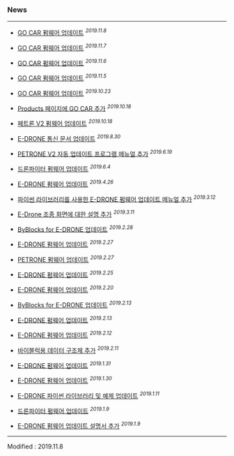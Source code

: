 ### News

---

- <a href="/documents/kr/products/e_drive/log/updates/firmware/#heading-2019118">GO CAR 펌웨어 업데이트</a> <sup><i>2019.11.8</i></sup><br>

- <a href="/documents/kr/products/e_drive/log/updates/firmware/#heading-2019117">GO CAR 펌웨어 업데이트</a> <sup><i>2019.11.7</i></sup><br>

- <a href="/documents/kr/products/e_drive/log/updates/firmware/#heading-2019116">GO CAR 펌웨어 업데이트</a> <sup><i>2019.11.6</i></sup><br>

- <a href="/documents/kr/products/e_drive/log/updates/firmware/#heading-2019115">GO CAR 펌웨어 업데이트</a> <sup><i>2019.11.5</i></sup><br>

- <a href="/documents/kr/products/e_drive/log/updates/firmware/#heading-20191023">GO CAR 펌웨어 업데이트</a> <sup><i>2019.10.23</i></sup><br>

- <a href="/documents/kr/products/e_drive/">Products 페이지에 GO CAR 추가</a> <sup><i>2019.10.18</i></sup><br>

- <a href="/documents/kr/products/petrone_v2/log/updates/firmware/#heading-20181018">페트론 V2 펌웨어 업데이트</a> <sup><i>2019.10.18</i></sup><br>

- <a href="/documents/kr/products/e_drone/protocol/">E-DRONE 통신 문서 업데이트</a> <sup><i>2019.8.30</i></sup><br>

- <a href="/documents/kr/products/petrone_v2/manual/update/drone2autoupdaterlight">PETRONE V2 자동 업데이트 프로그램 메뉴얼 추가</a> <sup><i>2019.6.19</i></sup><br>

- <a href="/documents/kr/products/dronefighter2017/log/updates/firmware/#heading-201964">드론파이터 펌웨어 업데이트</a> <sup><i>2019.6.4</i></sup><br>

- <a href="/documents/kr/products/e_drone/log/updates/firmware/#heading-2019426">E-DRONE 펌웨어 업데이트</a> <sup><i>2019.4.26</i></sup><br>

- <a href="/documents/kr/products/e_drone/manual/update/python/">파이썬 라이브러리를 사용한 E-DRONE 펌웨어 업데이트 메뉴얼 추가</a> <sup><i>2019.3.12</i></sup><br>

- <a href="/documents/kr/products/e_drone/manual/user/#heading-22-%EC%A1%B0%EC%A2%85-%ED%99%94%EB%A9%B4-%EC%84%B8%EB%B6%80-%EA%B5%AC%EC%84%B1">E-Drone 조종 화면에 대한 설명 추가</a> <sup><i>2019.3.11</i></sup><br>

- <a href="/documents/kr/products/e_drone/log/updates/byblocks/#heading-2019228">ByBlocks for E-DRONE 업데이트</a> <sup><i>2019.2.28</i></sup><br>

- <a href="/documents/kr/products/e_drone/log/updates/firmware/#heading-2019227">E-DRONE 펌웨어 업데이트</a> <sup><i>2019.2.27</i></sup><br>

- <a href="/documents/kr/products/petrone/log/updates/firmware/#heading-2019227">PETRONE 펌웨어 업데이트</a> <sup><i>2019.2.27</i></sup><br>

- <a href="/documents/kr/products/e_drone/log/updates/firmware/#heading-2019225">E-DRONE 펌웨어 업데이트</a> <sup><i>2019.2.25</i></sup><br>

- <a href="/documents/kr/products/e_drone/log/updates/firmware/#heading-2019220">E-DRONE 펌웨어 업데이트</a> <sup><i>2019.2.20</i></sup><br>

- <a href="/documents/kr/products/e_drone/log/updates/byblocks/#heading-2019213">ByBlocks for E-DRONE 업데이트</a> <sup><i>2019.2.13</i></sup><br>

- <a href="/documents/kr/products/e_drone/log/updates/firmware/#heading-2019213">E-DRONE 펌웨어 업데이트</a> <sup><i>2019.2.13</i></sup><br>

- <a href="/documents/kr/products/e_drone/log/updates/firmware/#heading-2019212">E-DRONE 펌웨어 업데이트</a> <sup><i>2019.2.12</i></sup><br>

- <a href="/documents/kr/products/e_drone/protocol/05_structs/#Protocol_InformationAssembledForByBlocks">바이블럭용 데이터 구조체 추가</a> <sup><i>2019.2.11</i></sup><br>

- <a href="/documents/kr/products/e_drone/log/updates/firmware/#heading-2019131">E-DRONE 펌웨어 업데이트</a> <sup><i>2019.1.31</i></sup><br>

- <a href="/documents/kr/products/e_drone/log/updates/firmware/#heading-2019130">E-DRONE 펌웨어 업데이트</a> <sup><i>2019.1.30</i></sup><br>

- <a href="/documents/kr/products/e_drone/#Python">E-DRONE 파이썬 라이브러리 및 예제 업데이트</a> <sup><i>2019.1.11</i></sup><br>

- <a href="/documents/kr/products/dronefighter2017/log/updates/firmware/#heading-201919">드론파이터 펌웨어 업데이트</a> <sup><i>2019.1.9</i></sup><br>

- <a href="/documents/kr/products/e_drone/manual/update/drone4autoupdaterlight/">E-DRONE 펌웨어 업데이트 설명서 추가</a> <sup><i>2019.1.9</i></sup><br>

---


Modified : 2019.11.8
